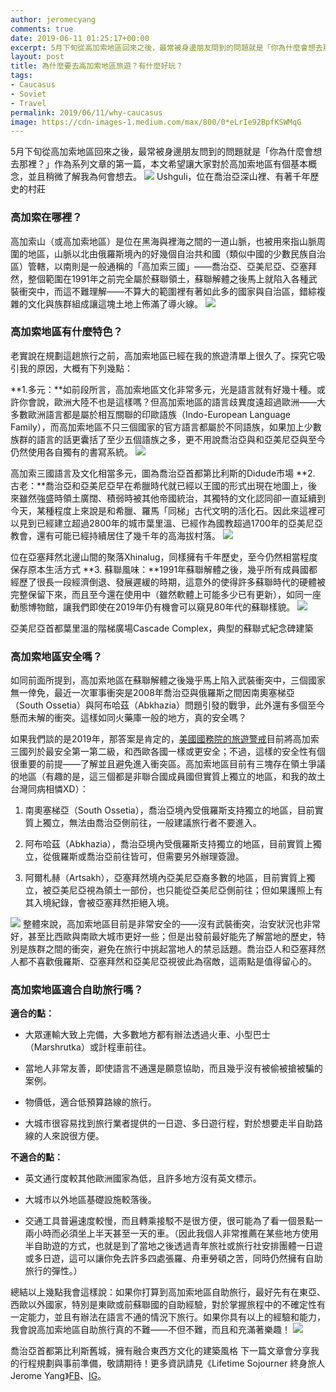```yaml
---
author: jeromecyang
comments: true
date: 2019-06-11 01:25:17+00:00
excerpt: 5月下旬從高加索地區回來之後，最常被身邊朋友問到的問題就是「你為什麼會想去那裡？」作為系列文章的第一篇，本文希望讓大家對於高加索地區有個基本概念，並且稍微了解我為何會想去。
layout: post
title: 為什麼要去高加索地區旅遊？有什麼好玩？
tags:
- Caucasus
- Soviet
- Travel
permalink: 2019/06/11/why-caucasus
image: https://cdn-images-1.medium.com/max/800/0*eLrIe92BpfKSWMqG
---
```


5月下旬從高加索地區回來之後，最常被身邊朋友問到的問題就是「你為什麼會想去那裡？」作為系列文章的第一篇，本文希望讓大家對於高加索地區有個基本概念，並且稍微了解我為何會想去。
![](https://cdn-images-1.medium.com/max/800/0*eLrIe92BpfKSWMqG)
Ushguli，位在喬治亞深山裡、有著千年歷史的村莊


### 高加索在哪裡？


高加索山（或高加索地區）是位在黑海與裡海之間的一道山脈，也被用來指山脈周圍的地區，山脈以北由俄羅斯境內的好幾個自治共和國（類似中國的少數民族自治區）管轄，以南則是一般通稱的「高加索三國」——喬治亞、亞美尼亞、亞塞拜然，整個範圍在1991年之前完全屬於蘇聯領土，蘇聯解體之後馬上就陷入各種武裝衝突中，而這不難理解——不算大的範圍裡有著如此多的國家與自治區，錯綜複雜的文化與族群組成讓這塊土地上佈滿了導火線。
![](http://lifetimesojournertravel.files.wordpress.com/2019/06/e8a4a-1qehsaoe9drcclka3uqauqg.png)


### 高加索地區有什麼特色？


老實說在規劃這趟旅行之前，高加索地區已經在我的旅遊清單上很久了。探究它吸引我的原因，大概有下列幾點：

**1.多元：**如前段所言，高加索地區文化非常多元，光是語言就有好幾十種。或許你會說，歐洲大陸不也是這樣嗎？但高加索地區的語言歧異度遠超過歐洲——大多數歐洲語言都是屬於相互關聯的印歐語族（Indo-European Language Family），而高加索地區不只三個國家的官方語言都屬於不同語族，如果加上少數族群的語言的話更囊括了至少五個語族之多，更不用說喬治亞與和亞美尼亞與至今仍然使用各自獨有的書寫系統。
![](https://cdn-images-1.medium.com/max/800/0*FXWvGM5dMB187eOK)

高加索三國語言及文化相當多元，圖為喬治亞首都第比利斯的Didude市場
**2. 古老：**喬治亞和亞美尼亞早在希臘時代就已經以王國的形式出現在地圖上，後來雖然強盛時領土廣闊、積弱時被其他帝國統治，其獨特的文化認同卻一直延續到今天，某種程度上來說是和希臘、羅馬「同梯」古代文明的活化石。因此來這裡可以見到已經建立超過2800年的城市葉里溫、已經作為國教超過1700年的亞美尼亞教會，還有可能已經持續居住了幾千年的高海拔村落。
![](https://cdn-images-1.medium.com/max/800/0*k6sKno6-emTe9nNv)

位在亞塞拜然北邊山間的聚落Xhinalug，同樣擁有千年歷史，至今仍然相當程度保存原本生活方式
**3. 蘇聯風味：**1991年蘇聯解體之後，幾乎所有成員國都經歷了很長一段經濟倒退、發展遲緩的時期，這意外的使得許多蘇聯時代的硬體被完整保留下來，而且至今還在使用中（雖然軟體上可能多少已有更新），如同一座動態博物館，讓我們即使在2019年仍有機會可以窺見80年代的蘇聯樣貌。
![](https://cdn-images-1.medium.com/max/800/0*_qroZh-TiWa-WXd7)

亞美尼亞首都葉里溫的階梯廣場Cascade Complex，典型的蘇聯式紀念碑建築


### 高加索地區安全嗎？


如同前面所提到，高加索地區在蘇聯解體之後幾乎馬上陷入武裝衝突中，三個國家無一倖免，最近一次軍事衝突是2008年喬治亞與俄羅斯之間因南奧塞梯亞（South Ossetia）與阿布哈茲（Abkhazia）問題引發的戰爭，此外還有多個至今懸而未解的衝突。這樣如同火藥庫一般的地方，真的安全嗎？

如果我們談的是2019年，那答案是肯定的，[美國國務院的旅遊警戒](https://travel.state.gov/content/travel/en/traveladvisories/traveladvisories.html)目前將高加索三國列於最安全第一第二級，和西歐各國一樣或更安全；不過，這樣的安全性有個很重要的前提——了解並且避免進入衝突區。高加索地區目前有三塊存在領土爭議的地區（有趣的是，這三個都是非聯合國成員國但實質上獨立的地區，和我的故土台灣同病相憐XD）：



 	
  1. 南奧塞梯亞（South Ossetia），喬治亞境內受俄羅斯支持獨立的地區，目前實質上獨立，無法由喬治亞側前往，一般建議旅行者不要進入。

 	
  2. 阿布哈茲（Abkhazia），喬治亞境內受俄羅斯支持獨立的地區，目前實質上獨立，從俄羅斯或喬治亞前往皆可，但需要另外辦理簽證。

 	
  3. 阿爾札赫（Artsakh），亞塞拜然境內亞美尼亞裔多數的地區，目前實質上獨立，被亞美尼亞視為領土一部份，也只能從亞美尼亞側前往；但如果護照上有其入境紀錄，會被亞塞拜然拒絕入境。


![](http://lifetimesojournertravel.files.wordpress.com/2019/06/0febc-1w5w5udt6eyfwldw0n0c8ug.png)
整體來說，高加索地區目前是非常安全的——沒有武裝衝突，治安狀況也非常好，甚至比西歐與南歐大城市更好一些；但是出發前最好能先了解當地的歷史，特別是族群之間的衝突，避免在旅行中挑起當地人的禁忌話題。喬治亞人和亞塞拜然人都不喜歡俄羅斯、亞塞拜然和亞美尼亞視彼此為宿敵，這兩點是值得留心的。


### 高加索地區適合自助旅行嗎？


**適合的點：**



 	
  * 大眾運輸大致上完備，大多數地方都有辦法透過火車、小型巴士（Marshrutka）或計程車前往。

 	
  * 當地人非常友善，即使語言不通還是願意協助，而且幾乎沒有被偷被搶被騙的案例。

 	
  * 物價低，適合低預算路線的旅行。

 	
  * 大城市很容易找到旅行業者提供的一日遊、多日遊行程，對於想要走半自助路線的人來說很方便。


**不適合的點：**



 	
  * 英文通行度較其他歐洲國家為低，且許多地方沒有英文標示。

 	
  * 大城市以外地區基礎設施較落後。

 	
  * 交通工具普遍速度較慢，而且轉乘接駁不是很方便，很可能為了看一個景點一兩小時而必須坐上半天甚至一天的車。（因此我個人非常推薦在某些地方使用半自助遊的方式，也就是到了當地之後透過青年旅社或旅行社安排團體一日遊或多日遊，這可以讓你免去許多四處張羅、舟車勞頓之苦，同時仍然擁有自助旅行的彈性。）


總結以上幾點我會這樣說：如果你打算到高加索地區自助旅行，最好先有在東亞、西歐以外國家，特別是東歐或前蘇聯國的自助經驗，對於掌握旅程中的不確定性有一定能力，並且有辦法在語言不通的情況下旅行。如果你具有以上的經驗和能力，我會說高加索地區自助旅行真的不難——不但不難，而且和充滿著樂趣！
![](https://cdn-images-1.medium.com/max/800/0*gUW0Ja18Rg8r7RBF)

喬治亞首都第比利斯舊城，擁有融合東西方文化的建築風格
下一篇文章會分享我的行程規劃與事前準備，敬請期待！更多資訊請見《Lifetime Sojourner 終身旅人 Jerome Yang》[FB](https://www.facebook.com/lifetimesojourner)、[IG](https://www.instagram.com/lifetimesojourner/)。
